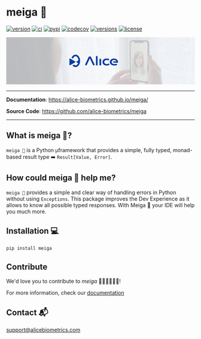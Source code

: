 # meiga 🧙 

[![version](https://img.shields.io/github/release/alice-biometrics/meiga/all.svg)](https://github.com/alice-biometrics/meiga/releases) 
[![ci](https://github.com/alice-biometrics/meiga/workflows/ci/badge.svg)](https://github.com/alice-biometrics/meiga/actions) 
[![pypi](https://img.shields.io/pypi/dm/meiga)](https://pypi.org/project/meiga/) 
[![codecov](https://codecov.io/gh/alice-biometrics/meiga/branch/main/graph/badge.svg?token=BX1IZJZLJQ)](https://codecov.io/gh/alice-biometrics/meiga)
[![versions](https://img.shields.io/pypi/pyversions/meiga.svg)](https://github.com/alice-biometrics/meiga)
[![license](https://img.shields.io/github/license/alice-biometrics/meiga.svg)](https://github.com/alice-biometrics/meiga/blob/main/LICENSE)

<img src="https://github.com/alice-biometrics/custom-emojis/blob/master/images/alice_header.png?raw=true" width=auto>

---

**Documentation**: <a href="https://alice-biometrics.github.io/meiga/" target="_blank">https://alice-biometrics.github.io/meiga/</a>

**Source Code**: <a href="https://github.com/alice-biometrics/meiga" target="_blank">https://github.com/alice-biometrics/meiga</a>

---

## What is meiga 🧙?

`meiga 🧙` is a Python µframework that provides a simple, fully typed, monad-based result type ➡️ `Result[Value, Error]`.

## How could meiga 🧙 help me?

`meiga 🧙` provides a simple and clear way of handling errors in Python without using `Exceptions`. This package improves the Dev Experience as it allows to know all possible typed responses. With Meiga 🧙 your IDE will help you much more. 

## Installation 💻

```console
pip install meiga
```

## Contribute 

We'd love you to contribute to *meiga* 🥳🥳🥳🥳🥳🥳️️!

For more information, check our [documentation](https://alice-biometrics.github.io/meiga/contributing/)

## Contact 📬

support@alicebiometrics.com
